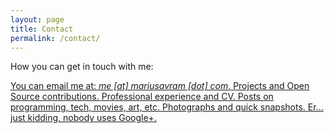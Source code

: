 ```yaml
---
layout: page
title: Contact
permalink: /contact/
---
```


How you can get in touch with me:

<div class="contact">

  <a href="mailto:me@mariusavram.com">
    <i class="fa fa-envelope fa-5x"></i>
    <span class="message">You can email me at: <em>me [at] mariusavram [dot] com</em>.</span>
  </a>

  <a href="https://github.com/mariusavram91">
    <i class="fa fa-github fa-5x"></i>
    <span class="message">Projects and Open Source contributions.</span>
  </a>

  <a href="http://ie.linkedin.com/in/mariusavram91">
    <i class="fa fa-linkedin fa-5x"></i>
    <span class="message">Professional experience and CV.</span>
  </a>

  <a href="#IQuitTwitter">
    <i class="fa fa-twitter fa-5x"></i>
    <span class="message">Posts on programming, tech, movies, art, etc.</span>
  </a>

  <a href="#IQuitInstagram">
    <i class="fa fa-instagram fa-5x"></i>
    <span class="message">Photographs and quick snapshots.</span>
  </a>

  <a href="#">
    <i class="fa fa-google-plus fa-5x"></i>
    <span class="message">Er... just kidding, nobody uses Google+.</span>
  </a>

</div>
